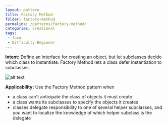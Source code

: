 ```yaml
---
layout: pattern
title: Factory Method
folder: factory-method
permalink: /patterns/factory-method/
categories: Creational
tags: 
 - Java
 - Difficulty-Beginner
---
```


**Intent:** Define an interface for creating an object, but let subclasses
decide which class to instantiate. Factory Method lets a class defer
instantiation to subclasses.

![alt text](./etc/factory-method_1.png "Factory Method")

**Applicability:** Use the Factory Method pattern when

* a class can't anticipate the class of objects it must create
* a class wants its subclasses to specify the objects it creates
* classes delegate responsibility to one of several helper subclasses, and you want to localize the knowledge of which helper subclass is the delegate

